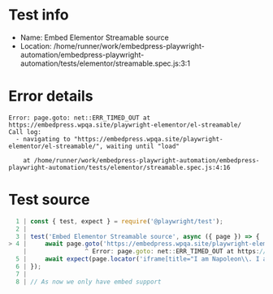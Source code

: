 # Test info

- Name: Embed Elementor Streamable source
- Location: /home/runner/work/embedpress-playwright-automation/embedpress-playwright-automation/tests/elementor/streamable.spec.js:3:1

# Error details

```
Error: page.goto: net::ERR_TIMED_OUT at https://embedpress.wpqa.site/playwright-elementor/el-streamable/
Call log:
  - navigating to "https://embedpress.wpqa.site/playwright-elementor/el-streamable/", waiting until "load"

    at /home/runner/work/embedpress-playwright-automation/embedpress-playwright-automation/tests/elementor/streamable.spec.js:4:16
```

# Test source

```ts
  1 | const { test, expect } = require('@playwright/test');
  2 |
  3 | test('Embed Elementor Streamable source', async ({ page }) => {
> 4 |     await page.goto('https://embedpress.wpqa.site/playwright-elementor/el-streamable/');
    |                ^ Error: page.goto: net::ERR_TIMED_OUT at https://embedpress.wpqa.site/playwright-elementor/el-streamable/
  5 |     await expect(page.locator('iframe[title="I am Napoleon\\. I am Emperor x Rammstein - Sonne \\(slowed\\) - jez \\(144p\\, h264\\)"]').contentFrame().locator('div').filter({ hasText: /^Watch againStream will resume when your device's connection improves$/ }).first()).toBeVisible();
  6 | });
  7 |
  8 | // As now we only have embed support 
```
